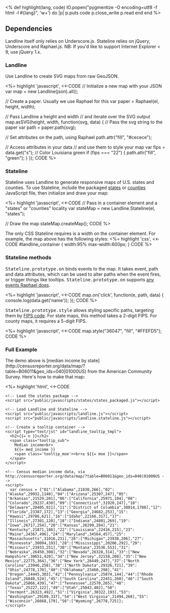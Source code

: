 <%
  def highlight(lang, code)
    IO.popen("pygmentize -O encoding=utf8 -f html -l #{lang}", 'w+') do |p|
      p.puts code
      p.close_write
      p.read
    end
  end
%>

## Dependencies

Landline itself only relies on Underscore.js. Stateline relies on jQuery, Underscore and Raphael.js. NB: If you'd like to support Internet Explorer < 9, use jQuery 1.x.

### Landline

Use Landline to create SVG maps from raw GeoJSON.

<%= highlight 'javascript', <<-CODE
// Initialize a new map with your JSON
var map = new Landline(json).all();

// Create a paper. Usually we use Raphael for this
var paper = Raphael(el, height, width);

// Pass Landline a height and width
// and iterate over the SVG output
map.asSVG(height, width, function(svg, data) {
  // Pass the svg string to the paper
  var path = paper.path(svg);

  // Set attributes on the path, using Raphael
  path.attr("fill", "#cecece");

  // Access attributes in your data
  // and use them to style your map
  var fips = data.get("s");
  // Color Louisiana green
  if (fips === "22") {
    path.attr("fill", "green");
  }
});
CODE
%>

### Stateline

Stateline uses Landline to generate responsive maps of U.S. states and counties. To use Stateline, include the packaged <a href="https://github.com/propublica/landline/blob/master/public/javascripts/states/states_packaged.js">states</a> or <a href="https://github.com/propublica/landline/blob/master/public/javascripts/counties/counties_packaged.js">counties</a> JavaScript file, then initialize and draw your map:

<%= highlight 'javascript', <<-CODE
// Pass in a container element and a "states" or "counties" locality
var stateMap = new Landline.Stateline(el, "states");

// Draw the map
stateMap.createMap();
CODE
%>

The only CSS Stateline requires is a width on the container element.
For example, the map above has the following styles:
<%= highlight 'css', <<-CODE
  #landline_container {
    width:95%
    max-width:600px;
  }
CODE
%>

### Stateline methods

<tt>Stateline.prototype.on</tt> binds events to the map. It takes event, path and data attributes, which can be used to alter paths when the event fires, or trigger things like tooltips. <tt>Stateline.prototype.on</tt> supports <a href="http://raphaeljs.com/reference.html">any events Raphael does</a>.

<%= highlight 'javascript', <<-CODE
map.on('click', function(e, path, data) {
    console.log(data.get('name'));
});
CODE
%>

<tt>Stateline.prototype.style</tt> allows styling specific paths, targeting them by [FIPS code](http://en.wikipedia.org/wiki/Federal_Information_Processing_Standards). For state maps, this method takes a 2-digit FIPS. For county maps, it requires a 5-digit FIPS.

<%= highlight 'javascript', <<-CODE
map.style("36047", "fill", "#FFEFD5");
CODE
%>

### Full Example

<div id="full_example"></div>
The demo above is [median income by state](http://censusreporter.org/data/map/?table=B06011&geo_ids=040|01000US) from the American Community Survey. Here's how to make that map:

<%= highlight 'html', <<-CODE
<!doctype html>
<html>
  <head>
    <style>
      #landline_container {
        width:95%;
        max-width:600px;
      }
      #landline_tooltip {
        position:absolute;
        background:rgba(222, 222, 222, 0.95);
        z-index:999999;
        font-family: Helvetica, Arial, sans-serif;
        font-weight:bold;
        font-size:12px;
        padding:5px;
        border-radius:2px;
        box-shadow:0 0 5px #444;
        display:none;
      }
      #landline_tooltip h2 {
        margin:0;
        padding:0;
        font-size:14px;
      }
      .tooltip_sub {
        font-size:12px;
        font-weight:normal;
        display:inline-block;
        line-height:14px;
      }
    </style>
    <!-- Bring your own copy of jQuery/Underscore/Raphael here -->
    <!-- To support IE < 9, include jQuery 1.x -->

    <!-- Load the states package -->
    <script src="public/javascripts/states/states_packaged.js"></script>

    <!-- Load Landline and Stateline -->
    <script src="public/javascripts/landline.js"></script>
    <script src="public/javascripts/landline.stateline.js"></script>
    
    <!-- Create a tooltip container -->
    <script type="text/jst" id="landline_tooltip_tmpl">
      <h2>{{= n }}</h2>
      <span class="tooltip_sub">
        Median income<br>
        ${{= med_income }}
        <span class='tooltip_moe'><br>± ${{= moe }}</span>
      </span>
    </script>

    <!-- Census median income data, via http://censusreporter.org/data/map/?table=B06011&geo_ids=040|01000US -->
    <script>
      var census = {"01":["Alabama",21830,266],"02":["Alaska",29932,1140],"04":["Arizona",25307,247],"05":["Arkansas",21529,201],"06":["California",25971,104],"08":["Colorado",29237,430],"09":["Connecticut",31920,247],"10":["Delaware",28405,921],"11":["District of Columbia",38014,1708],"12":["Florida",23387,172],"13":["Georgia",24682,253],"15":["Hawaii",29786,621],"16":["Idaho",22166,317],"17":["Illinois",27301,120],"18":["Indiana",24801,269],"19":["Iowa",26717,254],"20":["Kansas",26299,284],"21":["Kentucky",21871,186],"22":["Louisiana",22416,215],"23":["Maine",24367,496],"24":["Maryland",34564,457],"25":["Massachusetts",31016,231],"26":["Michigan",23938,206],"27":["Minnesota",30094,193],"28":["Mississippi",20206,292],"29":["Missouri",23933,251],"30":["Montana",23536,553],"31":["Nebraska",26450,308],"32":["Nevada",26328,314],"33":["New Hampshire",30651,420],"34":["New Jersey",32158,208],"35":["New Mexico",22775,364],"36":["New York",28449,247],"37":["North Carolina",23946,258],"38":["North Dakota",29326,721],"39":["Ohio",24778,170],"40":["Oklahoma",23460,298],"41":["Oregon",24445,303],"42":["Pennsylvania",25874,144],"44":["Rhode Island",26840,524],"45":["South Carolina",22451,260],"46":["South Dakota",25866,439],"47":["Tennessee",22570,265],"48":["Texas",25227,122],"49":["Utah",25043,402],"50":["Vermont",26323,492],"51":["Virginia",30322,193],"53":["Washington",29109,337],"54":["West Virginia",21494,268],"55":["Wisconsin",26668,179],"56":["Wyoming",26778,725]};
    </script>
  </head>
  <body>
    <div id="landline_container"></div>
    <script>
      $(function() {
        // Initialize the map
        var map = new Landline.Stateline("#landline_container", "states");
        
        // Set up the tooltip template
        var tmpl = _.template($("#landline_tooltip_tmpl").html());

        // Add tooltips, and cache the existing style
        // to put it back in place on mouseout
        map.on('mouseover', function(e, path, data) {
          data.existingStyle = (data.existingStyle || {});
          data.existingStyle["fill"]        = path.attr("fill");
          data.existingStyle["strokeWidth"] = path.attr("stroke-width");
          path.attr("fill", "#999").attr("stroke-width", 1);
        });

        map.on('mousemove', function(e, path, data) {
          $("#landline_tooltip").html(tmpl({
              n          : data.get('n'), 
              med_income : commaDelimit(census[data.fips][1]), 
              moe        : census[data.fips][2]
            })).css("left", e.pageX + 20).css("top", e.pageY + 20).show();
        });

        map.on('mouseout', function(e, path, data) {
          $("#landline_tooltip").hide();
          _(data.existingStyle).each(function(v, k) {
            path.attr(k, v);
          });
        });

        // Census data convenience functions
        var incomeColor = function(income) {
          if (income < 23768) return "rgb(237,248,233)";
          if (income < 27329) return "rgb(186,228,179)";
          if (income < 30891) return "rgb(116,196,118)";
          if (income < 34452) return "rgb(49,163,84)";
          return "rgb(0,109,44)";
        };

        var commaDelimit = function(a){
          return _.isNumber(a) ? a.toString().replace(/(\d)(?=(\d\d\d)+(?!\d))/g,"$1,") : "";
        };

        // Color states by income level
        _(census).each(function(ary, fips) {
          map.style(fips, "fill", incomeColor(ary[1]));
        })

        // Draw the map
        map.createMap();
      });
    </script>

    <div id="landline_tooltip"></div>
  </body>
</html>
CODE
%>

## License

Copyright (c) 2014, ProPublica

Permission is hereby granted, free of charge, to any person obtaining a copy
of this software and associated documentation files (the "Software"), to deal
in the Software without restriction, including without limitation the rights
to use, copy, modify, merge, publish, distribute, sublicense, and/or sell
copies of the Software, and to permit persons to whom the Software is furnished
to do so, subject to the following conditions:

The above copyright notice and this permission notice shall be included in all
copies or substantial portions of the Software.

THE SOFTWARE IS PROVIDED "AS IS", WITHOUT WARRANTY OF ANY KIND, EXPRESS OR
IMPLIED, INCLUDING BUT NOT LIMITED TO THE WARRANTIES OF MERCHANTABILITY,
FITNESS FOR A PARTICULAR PURPOSE AND NONINFRINGEMENT. IN NO EVENT SHALL THE
AUTHORS OR COPYRIGHT HOLDERS BE LIABLE FOR ANY CLAIM, DAMAGES OR OTHER
LIABILITY, WHETHER IN AN ACTION OF CONTRACT, TORT OR OTHERWISE, ARISING
FROM, OUT OF OR IN CONNECTION WITH THE SOFTWARE OR THE USE OR OTHER DEALINGS
IN THE SOFTWARE.

_Landline is a project of ProPublica._
